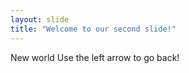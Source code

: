 ```yaml
---
layout: slide
title: "Welcome to our second slide!"
---
```

New world
Use the left arrow to go back!
